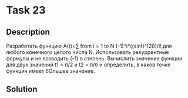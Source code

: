 # Task 23

## Description

Разработать функцию А(t)=∑ from i = 1 to N (-1)^i*((sint)^(2i))/i!,для любого конечного целого числа N. Использовать рекуррентные формулы и не возводить (-1) в степень. Вычислить значение функции для двух значений t1 = π/2 и t2 = π/б и определить, в каков точке функция имеет бОльшее значение.

## Solution

```C++

```
